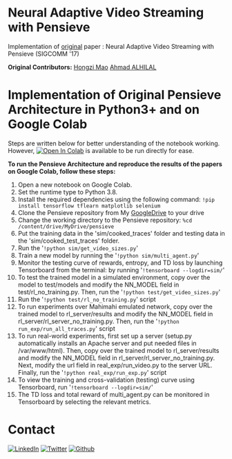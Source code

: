# Neural Adaptive Video Streaming with Pensieve
Implementation of [original](web.mit.edu/pensieve/) paper : Neural Adaptive Video Streaming with Pensieve (SIGCOMM '17)

**Original Contributors:**
[Hongzi Mao](https://github.com/hongzimao/pensieve)
[Ahmad ALHILAL](https://github.com/ahmad-hl/pensieve-py38)


# **Implementation of Original Pensieve Architecture in Python3+ and on Google Colab**

Steps are written below for better understanding of the notebook working. However, [![Open In Colab](https://colab.research.google.com/assets/colab-badge.svg)](https://colab.research.google.com/drive/1My3p3JtomCWsuwSGKn4wbSk1y4buWd7E?usp=share_link) is available to be run directly for ease.

**To run the Pensieve Architecture and reproduce the results of the papers on Google Colab, follow these steps:**
1. Open a new notebook on Google Colab.
2. Set the runtime type to Python 3.8.
3. Install the required dependencies using the following command:
   `!pip install tensorflow tflearn matplotlib selenium`
4. Clone the Pensieve repository from My [GoogleDrive](https:////drive.google.com/drive/folders/1LAkFiMLk85r_rfcbf_mBSRyR1tmvBAcX?usp=share_link) to your drive 
5. Change the working directory to the Pensieve repository:
   `%cd /content/drive/MyDrive/pensieve`
6. Put the training data in the 'sim/cooked_traces' folder and testing data in the 'sim/cooked_test_traces' folder.
7. Run the '`!python sim/get_video_sizes.py`'
8. Train a new model by running the '`!python sim/multi_agent.py`'
9. Monitor the testing curve of rewards, entropy, and TD loss by launching Tensorboard from the terminal: by running '`!tensorboard --logdir=sim/`'
10. To test the trained model in a simulated environment, copy over the model to test/models and modify the NN_MODEL field in test/rl_no_training.py. Then, run the '`!python test/get_video_sizes.py`'
11. Run the '`!python test/rl_no_training.py`' script
12. To run experiments over Mahimahi emulated network, copy over the trained model to rl_server/results and modify the NN_MODEL field in rl_server/rl_server_no_training.py. Then, run the '`!python run_exp/run_all_traces.py`' script
13. To run real-world experiments, first set up a server (setup.py automatically installs an Apache server and put needed files in /var/www/html). Then, copy over the trained model to rl_server/results and modify the NN_MODEL field in rl_server/rl_server_no_training.py. Next, modify the url field in real_exp/run_video.py to the server URL. Finally, run the '`!python real_exp/run_exp.py`' script
14. To view the training and cross-validation (testing) curve using Tensorboard, run '`!tensorboard --logdir=sim/`'
15. The TD loss and total reward of multi_agent.py can be monitored in Tensorboard by selecting the relevant metrics.


# **Contact**

[![LinkedIn](https://user-images.githubusercontent.com/57298558/231293935-ead7992d-43a1-4de7-a023-3800fdecd331.png)](https://www.linkedin.com/in/imadalishah)
[![Twitter](https://user-images.githubusercontent.com/57298558/231293638-7be4782a-6851-4049-969e-0bd0ce067276.png)](https://www.twitter.com/imadalishah)
[![Github](https://user-images.githubusercontent.com/57298558/231293745-ae272207-5087-4ea6-a3ee-184fccc8a492.png)](https://www.github.com/imadalishah)

